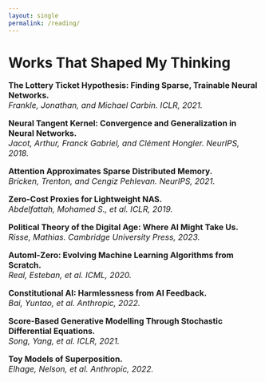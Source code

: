 ```yaml
---
layout: single
permalink: /reading/
---
```

<h1>Works That Shaped My Thinking</h1>

<p style="font-size: 16px;"><b>The Lottery Ticket Hypothesis: Finding Sparse, Trainable Neural Networks.</b><br>
<em>Frankle, Jonathan, and Michael Carbin. ICLR, 2021.</em><br>

<p style="font-size: 16px;"><b>Neural Tangent Kernel: Convergence and Generalization in Neural Networks.</b><br>
<em>Jacot, Arthur, Franck Gabriel, and Clément Hongler. NeurIPS, 2018.</em><br>
  
<p style="font-size: 16px;"><b>Attention Approximates Sparse Distributed Memory.</b><br>
<em>Bricken, Trenton, and Cengiz Pehlevan. NeurIPS, 2021.</em><br>

<p style="font-size: 16px;"><b>Zero-Cost Proxies for Lightweight NAS.</b><br>
<em>Abdelfattah, Mohamed S., et al. ICLR, 2019.</em><br>

<p style="font-size: 16px;"><b>Political Theory of the Digital Age: Where AI Might Take Us.</b><br>
<em>Risse, Mathias. Cambridge University Press, 2023.</em><br>

<p style="font-size: 16px;"><b>Automl-Zero: Evolving Machine Learning Algorithms from Scratch.</b><br>
<em>Real, Esteban, et al. ICML, 2020.</em><br>

<p style="font-size: 16px;"><b>Constitutional AI: Harmlessness from AI Feedback.</b><br>
<em>Bai, Yuntao, et al. Anthropic, 2022.</em><br>

<p style="font-size: 16px;"><b>Score-Based Generative Modelling Through Stochastic Differential Equations.</b><br>
<em>Song, Yang, et al. ICLR, 2021.</em><br>

<p style="font-size: 16px;"><b>Toy Models of Superposition.</b><br>
<em>Elhage, Nelson, et al. Anthropic, 2022.</em><br>

